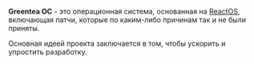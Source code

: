 **Greentea ОС** - это операционная система, основанная на [ReactOS](https://reactos.org/), включающая патчи, которые по каким-либо причинам так и не были приняты.

Основная идеей проекта заключается в том, чтобы ускорить и упростить разработку.

